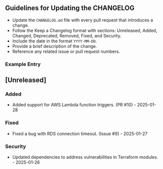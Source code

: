 ## Guidelines for Updating the CHANGELOG

- Update the `CHANGELOG.md` file with every pull request that introduces a change.
- Follow the Keep a Changelog format with sections: Unreleased, Added, Changed, Deprecated, Removed, Fixed, and Security.
- Include the date in the format `YYYY-MM-DD`.
- Provide a brief description of the change.
- Reference any related issue or pull request numbers.

### Example Entry
## [Unreleased]
### Added
- Added support for AWS Lambda function triggers. (PR #10) - 2025-01-28

### Fixed
- Fixed a bug with RDS connection timeout. (Issue #9) - 2025-01-27

### Security
- Updated dependencies to address vulnerabilities in Terraform modules. - 2025-01-26